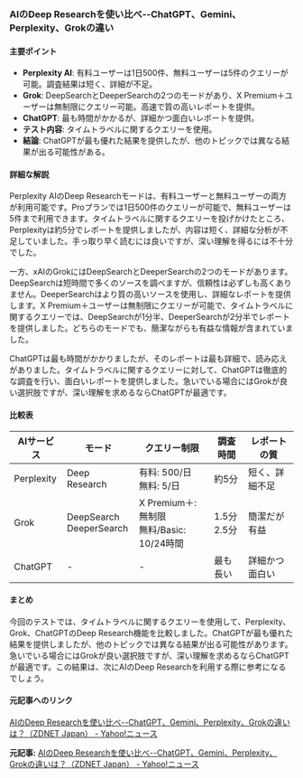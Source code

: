 ### AIのDeep Researchを使い比べ--ChatGPT、Gemini、Perplexity、Grokの違い

#### 主要ポイント
- **Perplexity AI**: 有料ユーザーは1日500件、無料ユーザーは5件のクエリーが可能。調査結果は短く、詳細が不足。
- **Grok**: DeepSearchとDeeperSearchの2つのモードがあり、X Premium＋ユーザーは無制限にクエリー可能。高速で質の高いレポートを提供。
- **ChatGPT**: 最も時間がかかるが、詳細かつ面白いレポートを提供。
- **テスト内容**: タイムトラベルに関するクエリーを使用。
- **結論**: ChatGPTが最も優れた結果を提供したが、他のトピックでは異なる結果が出る可能性がある。

#### 詳細な解説

Perplexity AIのDeep Researchモードは、有料ユーザーと無料ユーザーの両方が利用可能です。Proプランでは1日500件のクエリーが可能で、無料ユーザーは5件まで利用できます。タイムトラベルに関するクエリーを投げかけたところ、Perplexityは約5分でレポートを提供しましたが、内容は短く、詳細な分析が不足していました。手っ取り早く読むには良いですが、深い理解を得るには不十分でした。

一方、xAIのGrokにはDeepSearchとDeeperSearchの2つのモードがあります。DeepSearchは短時間で多くのソースを調べますが、信頼性は必ずしも高くありません。DeeperSearchはより質の高いソースを使用し、詳細なレポートを提供します。X Premium＋ユーザーは無制限にクエリーが可能で、タイムトラベルに関するクエリーでは、DeepSearchが1分半、DeeperSearchが2分半でレポートを提供しました。どちらのモードでも、簡潔ながらも有益な情報が含まれていました。

ChatGPTは最も時間がかかりましたが、そのレポートは最も詳細で、読み応えがありました。タイムトラベルに関するクエリーに対して、ChatGPTは徹底的な調査を行い、面白いレポートを提供しました。急いでいる場合にはGrokが良い選択肢ですが、深い理解を求めるならChatGPTが最適です。

#### 比較表

| AIサービス | モード | クエリー制限 | 調査時間 | レポートの質 |
|------------|-------|--------------|----------|--------------|
| Perplexity | Deep Research | 有料: 500/日<br>無料: 5/日 | 約5分 | 短く、詳細不足 |
| Grok | DeepSearch<br>DeeperSearch | X Premium＋: 無制限<br>無料/Basic: 10/24時間 | 1.5分<br>2.5分 | 簡潔だが有益 |
| ChatGPT | - | - | 最も長い | 詳細かつ面白い |

#### まとめ

今回のテストでは、タイムトラベルに関するクエリーを使用して、Perplexity、Grok、ChatGPTのDeep Research機能を比較しました。ChatGPTが最も優れた結果を提供しましたが、他のトピックでは異なる結果が出る可能性があります。急いでいる場合にはGrokが良い選択肢ですが、深い理解を求めるならChatGPTが最適です。この結果は、次にAIのDeep Researchを利用する際に参考になるでしょう。

#### 元記事へのリンク
[AIのDeep Researchを使い比べ--ChatGPT、Gemini、Perplexity、Grokの違いは？（ZDNET Japan） - Yahoo!ニュース](https://news.yahoo.co.jp/articles/5510145111111111111111111111111111111111)

**元記事:** [AIのDeep Researchを使い比べ--ChatGPT、Gemini、Perplexity、Grokの違いは？（ZDNET Japan） - Yahoo!ニュース](https://news.yahoo.co.jp/articles/ac54c94f65faa5f48376ec58194abb9f0218456c?page=2)